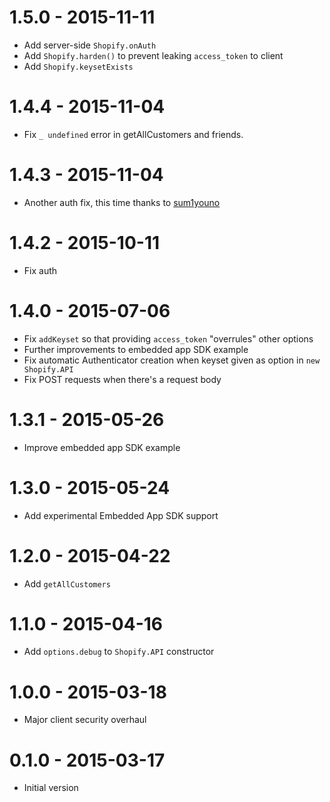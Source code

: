 1.5.0 - 2015-11-11
==================
* Add server-side `Shopify.onAuth`
* Add `Shopify.harden()` to prevent leaking `access_token` to client
* Add `Shopify.keysetExists`

1.4.4 - 2015-11-04
==================
* Fix `_ undefined` error in getAllCustomers and friends.

1.4.3 - 2015-11-04
==================
* Another auth fix, this time thanks to [sum1youno](https://github.com/sum1youno)

1.4.2 - 2015-10-11
==================
* Fix auth

1.4.0 - 2015-07-06
==================
* Fix `addKeyset` so that providing `access_token` "overrules" other options
* Further improvements to embedded app SDK example
* Fix automatic Authenticator creation when keyset given as option in `new Shopify.API`
* Fix POST requests when there's a request body

1.3.1 - 2015-05-26
==================
* Improve embedded app SDK example

1.3.0 - 2015-05-24
==================
* Add experimental Embedded App SDK support

1.2.0 - 2015-04-22
==================
* Add `getAllCustomers`

1.1.0 - 2015-04-16
==================
* Add `options.debug` to `Shopify.API` constructor

1.0.0 - 2015-03-18
==================
* Major client security overhaul

0.1.0 - 2015-03-17
==================
* Initial version

